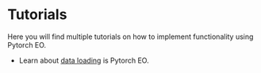 # Tutorials

Here you will find multiple tutorials on how to implement functionality using Pytorch EO.

- Learn about [data loading](./00_data_loading.ipynb) is Pytorch EO.
<!-- - Learn about [data augmentation](./00_data_augmentation.ipynb) is Pytorch EO.
- Learn how to [create datasets](./02_creating_datasets.ipynb) with Pytorch EO.
- Learn about training models with our [tasks](./03_tasks.ipynb). -->
